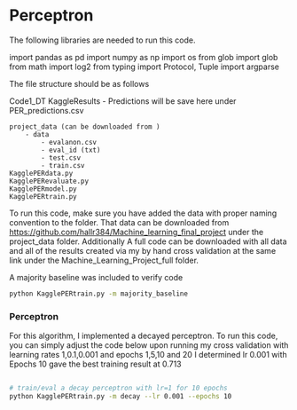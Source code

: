 # Perceptron 


The following libraries are needed to run this code. 

import pandas as pd
import numpy as np
import os
from glob import glob
from math import log2
from typing import Protocol, Tuple
import argparse





The file structure should be as follows

Code1_DT
    KaggleResults
        - Predictions will be save here under PER_predictions.csv

    project_data (can be downloaded from )
        - data
            - evalanon.csv
            - eval_id (txt)
            - test.csv
            - train.csv
    KagglePERdata.py
    KagglePERevaluate.py
    KagglePERmodel.py
    KagglePERtrain.py



To run this code, make sure you have added the data with proper naming convention to the folder. That data can be downloaded from https://github.com/hallr384/Machine_learning_final_project under the project_data folder. Additionally A full code can be downloaded with all data and all of the results created via my by hand cross validation at the same link under the Machine_Learning_Project_full folder.


A majority baseline was included to verify code

```sh
python KagglePERtrain.py -m majority_baseline
```

### Perceptron

For this algorithm, I implemented a decayed perceptron. To run this code, you can simply adjust the code below upon running my cross validation with learning rates 1,0.1,0.001 and epochs 1,5,10 and 20 I determined lr 0.001 with Epochs 10 gave the best training result at 0.713


```sh

# train/eval a decay perceptron with lr=1 for 10 epochs
python KagglePERtrain.py -m decay --lr 0.001 --epochs 10


```
